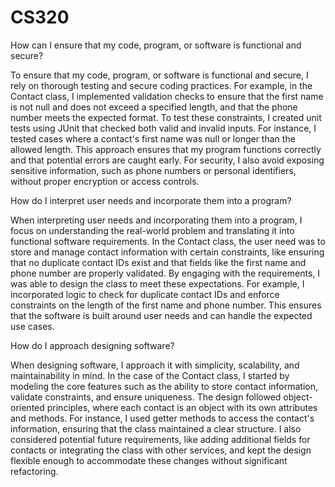 # CS320

How can I ensure that my code, program, or software is functional and secure?

To ensure that my code, program, or software is functional and secure, I rely on thorough testing and secure coding practices. For example, in the Contact class, I implemented validation checks to ensure that the first name is not null and does not exceed a specified length, and that the phone number meets the expected format. To test these constraints, I created unit tests using JUnit that checked both valid and invalid inputs. For instance, I tested cases where a contact's first name was null or longer than the allowed length. This approach ensures that my program functions correctly and that potential errors are caught early. For security, I also avoid exposing sensitive information, such as phone numbers or personal identifiers, without proper encryption or access controls.

How do I interpret user needs and incorporate them into a program?

When interpreting user needs and incorporating them into a program, I focus on understanding the real-world problem and translating it into functional software requirements. In the Contact class, the user need was to store and manage contact information with certain constraints, like ensuring that no duplicate contact IDs exist and that fields like the first name and phone number are properly validated. By engaging with the requirements, I was able to design the class to meet these expectations. For example, I incorporated logic to check for duplicate contact IDs and enforce constraints on the length of the first name and phone number. This ensures that the software is built around user needs and can handle the expected use cases.

How do I approach designing software?

When designing software, I approach it with simplicity, scalability, and maintainability in mind. In the case of the Contact class, I started by modeling the core features such as the ability to store contact information, validate constraints, and ensure uniqueness. The design followed object-oriented principles, where each contact is an object with its own attributes and methods. For instance, I used getter methods to access the contact's information, ensuring that the class maintained a clear structure. I also considered potential future requirements, like adding additional fields for contacts or integrating the class with other services, and kept the design flexible enough to accommodate these changes without significant refactoring.
